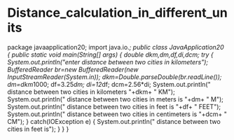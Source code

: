 # Distance_calculation_in_different_units
 package javaapplication20; import java.io.*;   public class JavaApplication20 {          public static void main(String[] args)      {                           double dkm,dm,df,di,dcm;             try             {                 System.out.println("enter distance between two cities in kilometers");                 BufferedReader br=new BufferedReader(new InputStreamReader(System.in));                 dkm=Double.parseDouble(br.readLine());                 dm=dkm*1000;                 df=3.25*dm;                 di=12*df;                 dcm=2.56*di;                 System.out.println(" distance between two cities in kilometers  "+dkm+ " KM");                                   System.out.println(" distance between two cities in meters is  "+dm+ " M");                   System.out.println(" distance between two cities in feet is  "+df+ " FEET");               System.out.println(" distance between two cities in centimeters is  "+dcm+ " CM");             }             catch(IOException e)             {                  System.out.println(" distance between two cities in feet is");             }           }      }
